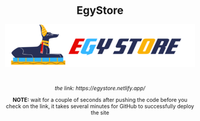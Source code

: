 <h1 align="center">EgyStore</h1>
<p align="center"><img src="https://raw.githubusercontent.com/CleverFlare/online-store/main/images/logo.png" alt="Logo"></p>
<br>
<p align="center"><i>the link: https://egystore.netlify.app/</i></p>
<p align="center"><b>NOTE:</b> wait for a couple of seconds after pushing the code before you check on the link, it takes several minutes for GitHub to successfully deploy the site</p>
